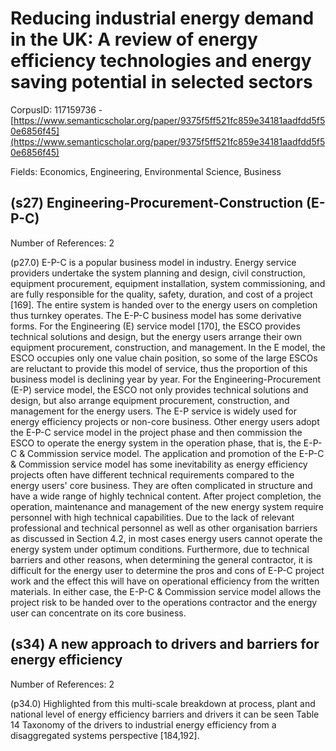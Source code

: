 # Reducing industrial energy demand in the UK: A review of energy efficiency technologies and energy saving potential in selected sectors

CorpusID: 117159736 - [https://www.semanticscholar.org/paper/9375f5ff521fc859e34181aadfdd5f50e6856f45](https://www.semanticscholar.org/paper/9375f5ff521fc859e34181aadfdd5f50e6856f45)

Fields: Economics, Engineering, Environmental Science, Business

## (s27) Engineering-Procurement-Construction (E-P-C)
Number of References: 2

(p27.0) E-P-C is a popular business model in industry. Energy service providers undertake the system planning and design, civil construction, equipment procurement, equipment installation, system commissioning, and are fully responsible for the quality, safety, duration, and cost of a project [169]. The entire system is handed over to the energy users on completion thus turnkey operates. The E-P-C business model has some derivative forms. For the Engineering (E) service model [170], the ESCO provides technical solutions and design, but the energy users arrange their own equipment procurement, construction, and management. In the E model, the ESCO occupies only one value chain position, so some of the large ESCOs are reluctant to provide this model of service, thus the proportion of this business model is declining year by year. For the Engineering-Procurement (E-P) service model, the ESCO not only provides technical solutions and design, but also arrange equipment procurement, construction, and management for the energy users. The E-P service is widely used for energy efficiency projects or non-core business. Other energy users adopt the E-P-C service model in the project phase and then commission the ESCO to operate the energy system in the operation phase, that is, the E-P-C & Commission service model. The application and promotion of the E-P-C & Commission service model has some inevitability as energy efficiency projects often have different technical requirements compared to the energy users' core business. They are often complicated in structure and have a wide range of highly technical content. After project completion, the operation, maintenance and management of the new energy system require personnel with high technical capabilities. Due to the lack of relevant professional and technical personnel as well as other organisation barriers as discussed in Section 4.2, in most cases energy users cannot operate the energy system under optimum conditions. Furthermore, due to technical barriers and other reasons, when determining the general contractor, it is difficult for the energy user to determine the pros and cons of E-P-C project work and the effect this will have on operational efficiency from the written materials. In either case, the E-P-C & Commission service model allows the project risk to be handed over to the operations contractor and the energy user can concentrate on its core business.
## (s34) A new approach to drivers and barriers for energy efficiency
Number of References: 2

(p34.0) Highlighted from this multi-scale breakdown at process, plant and national level of energy efficiency barriers and drivers it can be seen Table 14 Taxonomy of the drivers to industrial energy efficiency from a disaggregated systems perspective [184,192].
